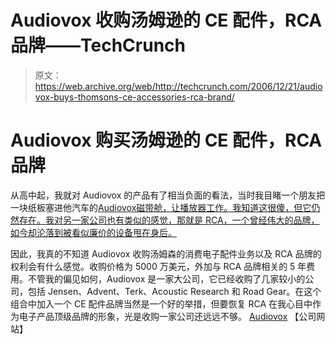 # Audiovox 收购汤姆逊的 CE 配件，RCA 品牌——TechCrunch

> 原文：<https://web.archive.org/web/http://techcrunch.com/2006/12/21/audiovox-buys-thomsons-ce-accessories-rca-brand/>

# Audiovox 购买汤姆逊的 CE 配件，RCA 品牌

从高中起，我就对 Audiovox 的产品有了相当负面的看法，当时我目睹一个朋友把一块纸板塞进他汽车的[Audiovox磁带舱，让播放器工作。我知道这很傻，但它仍然存在。我对另一家公司也有类似的感觉，那就是 RCA，一个曾经伟大的品牌，如今却沦落到被看似廉价的设备甩在身后。](https://web.archive.org/web/20201022185016/https://crunchbase.com/organization/audiovox)

因此，我真的不知道 Audiovox 收购汤姆森的消费电子配件业务以及 RCA 品牌的权利会有什么感觉。收购价格为 5000 万美元，外加与 RCA 品牌相关的 5 年费用。不管我的偏见如何，Audiovox 是一家大公司，它已经收购了几家较小的公司，包括 Jensen、Advent、Terk、Acoustic Research 和 Road Gear。在这个组合中加入一个 CE 配件品牌当然是一个好的举措，但要恢复 RCA 在我心目中作为电子产品顶级品牌的形象，光是收购一家公司还远远不够。
[Audiovox](https://web.archive.org/web/20201022185016/http://www.audiovox.com/) 【公司网站】